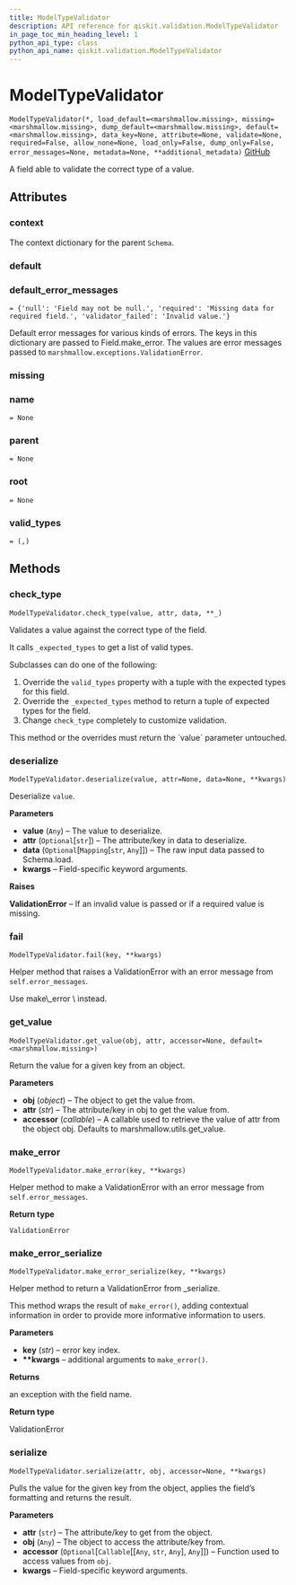 ```yaml
---
title: ModelTypeValidator
description: API reference for qiskit.validation.ModelTypeValidator
in_page_toc_min_heading_level: 1
python_api_type: class
python_api_name: qiskit.validation.ModelTypeValidator
---
```


# ModelTypeValidator

<span id="qiskit.validation.ModelTypeValidator" />

`ModelTypeValidator(*, load_default=<marshmallow.missing>, missing=<marshmallow.missing>, dump_default=<marshmallow.missing>, default=<marshmallow.missing>, data_key=None, attribute=None, validate=None, required=False, allow_none=None, load_only=False, dump_only=False, error_messages=None, metadata=None, **additional_metadata)` [GitHub](https://github.com/qiskit/qiskit/tree/stable/0.14/qiskit/validation/base.py "view source code")

A field able to validate the correct type of a value.

## Attributes

### context

The context dictionary for the parent `Schema`.

### default

### default\_error\_messages

<span id="qiskit.validation.ModelTypeValidator.default_error_messages" />

`= {'null': 'Field may not be null.', 'required': 'Missing data for required field.', 'validator_failed': 'Invalid value.'}`

Default error messages for various kinds of errors. The keys in this dictionary are passed to Field.make\_error. The values are error messages passed to `marshmallow.exceptions.ValidationError`.

### missing

### name

<span id="qiskit.validation.ModelTypeValidator.name" />

`= None`

### parent

<span id="qiskit.validation.ModelTypeValidator.parent" />

`= None`

### root

<span id="qiskit.validation.ModelTypeValidator.root" />

`= None`

### valid\_types

<span id="qiskit.validation.ModelTypeValidator.valid_types" />

`= (,)`

## Methods

### check\_type

<span id="qiskit.validation.ModelTypeValidator.check_type" />

`ModelTypeValidator.check_type(value, attr, data, **_)`

Validates a value against the correct type of the field.

It calls `_expected_types` to get a list of valid types.

Subclasses can do one of the following:

1.  Override the `valid_types` property with a tuple with the expected types for this field.
2.  Override the `_expected_types` method to return a tuple of expected types for the field.
3.  Change `check_type` completely to customize validation.

<Admonition title="Note" type="note">
  This method or the overrides must return the `value` parameter untouched.
</Admonition>

### deserialize

<span id="qiskit.validation.ModelTypeValidator.deserialize" />

`ModelTypeValidator.deserialize(value, attr=None, data=None, **kwargs)`

Deserialize `value`.

**Parameters**

*   **value** (`Any`) – The value to deserialize.
*   **attr** (`Optional`\[`str`]) – The attribute/key in data to deserialize.
*   **data** (`Optional`\[`Mapping`\[`str`, `Any`]]) – The raw input data passed to Schema.load.
*   **kwargs** – Field-specific keyword arguments.

**Raises**

**ValidationError** – If an invalid value is passed or if a required value is missing.

### fail

<span id="qiskit.validation.ModelTypeValidator.fail" />

`ModelTypeValidator.fail(key, **kwargs)`

Helper method that raises a ValidationError with an error message from `self.error_messages`.

<Admonition title="Deprecated since version 3.0.0" type="danger">
  Use make\_error \<marshmallow\.fields.Field.make\_error> instead.
</Admonition>

### get\_value

<span id="qiskit.validation.ModelTypeValidator.get_value" />

`ModelTypeValidator.get_value(obj, attr, accessor=None, default=<marshmallow.missing>)`

Return the value for a given key from an object.

**Parameters**

*   **obj** (*object*) – The object to get the value from.
*   **attr** (*str*) – The attribute/key in obj to get the value from.
*   **accessor** (*callable*) – A callable used to retrieve the value of attr from the object obj. Defaults to marshmallow\.utils.get\_value.

### make\_error

<span id="qiskit.validation.ModelTypeValidator.make_error" />

`ModelTypeValidator.make_error(key, **kwargs)`

Helper method to make a ValidationError with an error message from `self.error_messages`.

**Return type**

`ValidationError`

### make\_error\_serialize

<span id="qiskit.validation.ModelTypeValidator.make_error_serialize" />

`ModelTypeValidator.make_error_serialize(key, **kwargs)`

Helper method to return a ValidationError from \_serialize.

This method wraps the result of `make_error()`, adding contextual information in order to provide more informative information to users.

**Parameters**

*   **key** (*str*) – error key index.
*   **\*\*kwargs** – additional arguments to `make_error()`.

**Returns**

an exception with the field name.

**Return type**

ValidationError

### serialize

<span id="qiskit.validation.ModelTypeValidator.serialize" />

`ModelTypeValidator.serialize(attr, obj, accessor=None, **kwargs)`

Pulls the value for the given key from the object, applies the field’s formatting and returns the result.

**Parameters**

*   **attr** (`str`) – The attribute/key to get from the object.
*   **obj** (`Any`) – The object to access the attribute/key from.
*   **accessor** (`Optional`\[`Callable`\[\[`Any`, `str`, `Any`], `Any`]]) – Function used to access values from `obj`.
*   **kwargs** – Field-specific keyword arguments.


